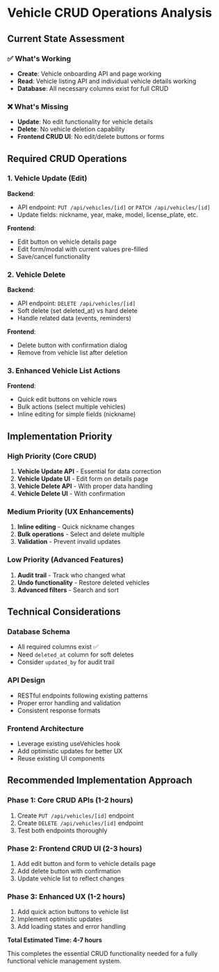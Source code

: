 # Vehicle CRUD Operations Analysis

## Current State Assessment

### ✅ What's Working
- **Create**: Vehicle onboarding API and page working
- **Read**: Vehicle listing API and individual vehicle details working
- **Database**: All necessary columns exist for full CRUD

### ❌ What's Missing
- **Update**: No edit functionality for vehicle details
- **Delete**: No vehicle deletion capability
- **Frontend CRUD UI**: No edit/delete buttons or forms

## Required CRUD Operations

### 1. Vehicle Update (Edit)
**Backend**: 
- API endpoint: `PUT /api/vehicles/[id]` or `PATCH /api/vehicles/[id]`
- Update fields: nickname, year, make, model, license_plate, etc.

**Frontend**:
- Edit button on vehicle details page
- Edit form/modal with current values pre-filled
- Save/cancel functionality

### 2. Vehicle Delete
**Backend**:
- API endpoint: `DELETE /api/vehicles/[id]`
- Soft delete (set deleted_at) vs hard delete
- Handle related data (events, reminders)

**Frontend**:
- Delete button with confirmation dialog
- Remove from vehicle list after deletion

### 3. Enhanced Vehicle List Actions
**Frontend**:
- Quick edit buttons on vehicle rows
- Bulk actions (select multiple vehicles)
- Inline editing for simple fields (nickname)

## Implementation Priority

### High Priority (Core CRUD)
1. **Vehicle Update API** - Essential for data correction
2. **Vehicle Update UI** - Edit form on details page
3. **Vehicle Delete API** - With proper data handling
4. **Vehicle Delete UI** - With confirmation

### Medium Priority (UX Enhancements)
1. **Inline editing** - Quick nickname changes
2. **Bulk operations** - Select and delete multiple
3. **Validation** - Prevent invalid updates

### Low Priority (Advanced Features)
1. **Audit trail** - Track who changed what
2. **Undo functionality** - Restore deleted vehicles
3. **Advanced filters** - Search and sort

## Technical Considerations

### Database Schema
- All required columns exist ✅
- Need `deleted_at` column for soft deletes
- Consider `updated_by` for audit trail

### API Design
- RESTful endpoints following existing patterns
- Proper error handling and validation
- Consistent response formats

### Frontend Architecture
- Leverage existing useVehicles hook
- Add optimistic updates for better UX
- Reuse existing UI components

## Recommended Implementation Approach

### Phase 1: Core CRUD APIs (1-2 hours)
1. Create `PUT /api/vehicles/[id]` endpoint
2. Create `DELETE /api/vehicles/[id]` endpoint
3. Test both endpoints thoroughly

### Phase 2: Frontend CRUD UI (2-3 hours)
1. Add edit button and form to vehicle details page
2. Add delete button with confirmation
3. Update vehicle list to reflect changes

### Phase 3: Enhanced UX (1-2 hours)
1. Add quick action buttons to vehicle list
2. Implement optimistic updates
3. Add loading states and error handling

**Total Estimated Time: 4-7 hours**

This completes the essential CRUD functionality needed for a fully functional vehicle management system.

